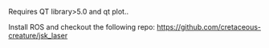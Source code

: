 Requires QT library>5.0 and qt plot..

Install ROS and checkout the following repo:
https://github.com/cretaceous-creature/jsk_laser
